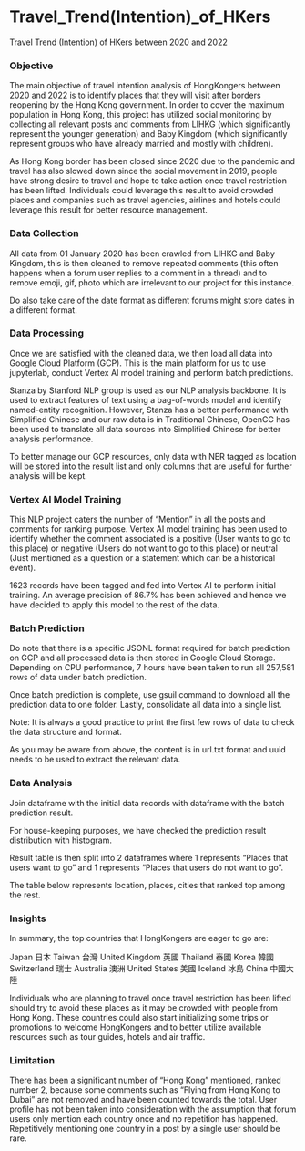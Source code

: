 # Travel_Trend(Intention)_of_HKers
Travel Trend (Intention) of HKers between 2020 and 2022

### Objective

The main objective of travel intention analysis of HongKongers between 2020 and 2022 is to identify places that they will visit after borders reopening by the Hong Kong government. In order to cover the maximum population in Hong Kong, this project has utilized social monitoring by collecting all relevant posts and comments from LIHKG (which significantly represent the younger generation) and Baby Kingdom (which significantly represent groups who have already married and mostly with children).

As Hong Kong border has been closed since 2020 due to the pandemic and travel has also slowed down since the social movement in 2019, people have strong desire to travel and hope to take action once travel restriction has been lifted. Individuals could leverage this result to avoid crowded places and companies such as travel agencies, airlines and hotels could leverage this result for better resource management. 

### Data Collection

All data from 01 January 2020 has been crawled from LIHKG and Baby Kingdom, this is then cleaned to remove repeated comments (this often happens when a forum user replies to a comment in a thread) and to remove emoji, gif, photo which are irrelevant to our project for this instance. 

Do also take care of the date format as different forums might store dates in a different format. 

### Data Processing

Once we are satisfied with the cleaned data, we then load all data into Google Cloud Platform (GCP). This is the main platform for us to use jupyterlab, conduct Vertex AI model training and perform batch predictions.

Stanza by Stanford NLP group is used as our NLP analysis backbone. It is used to extract features of text using a bag-of-words model and identify named-entity recognition. However, Stanza has a better performance with Simplified Chinese and our raw data is in Traditional Chinese, OpenCC has been used to translate all data sources into Simplified Chinese for better analysis performance. 

To better manage our GCP resources, only data with NER tagged as location will be stored into the result list and only columns that are useful for further analysis will be kept. 

### Vertex AI Model Training

This NLP project caters the number of “Mention” in all the posts and comments for ranking purpose. 
Vertex AI model training has been used to identify whether the comment associated is a positive (User wants to go to this place) or negative (Users do not want to go to this place) or neutral (Just mentioned as a question or a statement which can be a historical event).

1623 records have been tagged and fed into Vertex AI to perform initial training. An average precision of 86.7% has been achieved and hence we have decided to apply this model to the rest of the data. 

### Batch Prediction

Do note that there is a specific JSONL format required for batch prediction on GCP and all processed data is then stored in Google Cloud Storage. Depending on CPU performance, 7 hours have been taken to run all 257,581 rows of data under batch prediction. 

Once batch prediction is complete, use gsuil command to download all the prediction data to one folder. Lastly, consolidate all data into a single list. 

Note: It is always a good practice to print the first few rows of data to check the data structure and format. 

As you may be aware from above, the content is in url.txt format and uuid needs to be used to extract the relevant data. 

### Data Analysis
Join dataframe with the initial data records with dataframe with the batch prediction result. 

For house-keeping purposes, we have checked the prediction result distribution with histogram. 

Result table is then split into 2 dataframes where 1 represents “Places that users want to go” and 1 represents “Places that users do not want to go”. 

The table below represents location, places, cities that ranked top among the rest.

### Insights

In summary, the top countries that HongKongers are eager to go are:

Japan 日本
Taiwan 台灣
United Kingdom 英國
Thailand 泰國
Korea 韓國
Switzerland 瑞士
Australia 澳洲
United States 美國
Iceland 冰島
China 中國大陸

Individuals who are planning to travel once travel restriction has been lifted should try to avoid these places as it may be crowded with people from Hong Kong. These countries could also start initializing some trips or promotions to welcome HongKongers and to better utilize available resources such as tour guides, hotels and air traffic.  

### Limitation
There has been a significant number of “Hong Kong” mentioned, ranked number 2, because some comments such as “Flying from Hong Kong to Dubai” are not removed and have been counted towards the total.
User profile has not been taken into consideration with the assumption that forum users only mention each country once and no repetition has happened. Repetitively mentioning one country in a post by a single user should be rare. 


